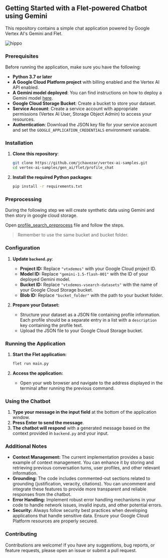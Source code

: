 ## Getting Started with a Flet-powered Chatbot using Gemini

This repository contains a simple chat application powered by Google Vertex AI's Gemini and Flet.

![hippo](chat_profile.gif)

### Prerequisites

Before running the application, make sure you have the following:

* **Python 3.7 or later**
* **A Google Cloud Platform project** with billing enabled and the Vertex AI API enabled.
* **A Gemini model deployed**: You can find instructions on how to deploy a Gemini model [here](https://cloud.google.com/vertex-ai/docs/generative-ai/models/test-models).
* **Google Cloud Storage Bucket**: Create a bucket to store your dataset.
* **Service Account**: Create a service account with appropriate permissions (Vertex AI User, Storage Object Admin) to access your resources.
* **Authentication**: Download the JSON key file for your service account and set the `GOOGLE_APPLICATION_CREDENTIALS` environment variable.

### Installation

1. **Clone this repository**:

   ```bash
   git clone https://github.com/jchavezar/vertex-ai-samples.git
   cd vertex-ai-samples/gen_ai/flet/profile_chat
   ```

2. **Install the required Python packages**:

   ```bash
   pip install -r requirements.txt
   ```
   
### Preprocessing

During the following step we will create synthetic data using Gemini and then story in google cloud storage.

Open [profile_search_preprocess](./profile_search_preprocess.ipynb) file and follow the steps.

> Remember to use the same bucket and bucket folder.

### Configuration

1. **Update `backend.py`**:
    * **Project ID:** Replace `"vtxdemos"` with your Google Cloud project ID.
    * **Model ID:**  Replace `"gemini-1.5-flash-001"` with the ID of your deployed Gemini model.
    * **Bucket ID:** Replace `"vtxdemos-vsearch-datasets"` with the name of your Google Cloud Storage bucket.
    * **Blob ID:** Replace `"bucket_folder"` with the path to your bucket folder.

2. **Prepare your Dataset:**
    * Structure your dataset as a JSON file containing profile information. Each profile should be a separate entry in a list with a `description` key containing the profile text.
    * Upload the JSON file to your Google Cloud Storage bucket.

### Running the Application

1. **Start the Flet application:**

   ```bash
   flet run main.py
   ```

2. **Access the application:**
    * Open your web browser and navigate to the address displayed in the terminal after running the previous command.

### Using the Chatbot

1.  **Type your message in the input field** at the bottom of the application window.
2.  **Press Enter to send the message**.
3.  **The chatbot will respond** with a generated message based on the context provided in `backend.py` and your input.

### Additional Notes

* **Context Management:** The current implementation provides a basic example of context management. You can enhance it by storing and retrieving previous conversation turns, user profiles, and other relevant information.
* **Grounding:** The code includes commented-out sections related to grounding (justification, veracity, citations). You can uncomment and integrate these features to provide more transparent and reliable responses from the chatbot.
* **Error Handling:** Implement robust error handling mechanisms in your code to handle network issues, invalid inputs, and other potential errors.
* **Security:** Always follow security best practices when developing applications that handle sensitive data. Ensure your Google Cloud Platform resources are properly secured.

### Contributing

Contributions are welcome! If you have any suggestions, bug reports, or feature requests, please open an issue or submit a pull request. 
